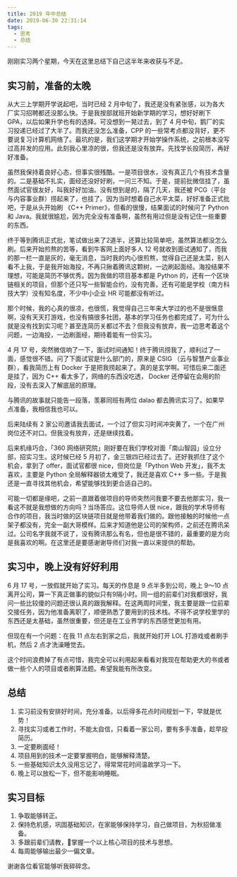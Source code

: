 ```yaml
---
title: 2019 年中总结
date: 2019-06-30 22:31:14
tags: 
  - 思考
  - 总结
---
```


刚刚实习两个星期，今天在这里总结下自己这半年来收获与不足。

<!-- more -->

## 实习前，准备的太晚

从大三上学期开学说起吧，当时已经 2 月中旬了，我还是没有紧张感，以为各大厂实习招聘都还没那么快。于是我按部就班开始新学期的学习，想好好刷下 GPA，以后如果升学也有的选择。可没想到一晃过去，到了 4 月中旬，鹅厂的实习投递已经过了大半了。而我还没怎么准备，CPP 的一些常考点都没背好，更不要说复习计算机网络了。最坑的是，我们这学期才开始学操作系统，之前根本没写过高并发的应用。此刻我心里凉的很，但我还是没有放弃。先找学长投简历，再好好准备。

虽然我保持着良好心态，但事实很残酷。一是项目很水，没有真正几个有技术含量的。二是基础不扎实，面经还没好好刷，一问三不知。于是，提前批微信挂了，虽然面试官很友好，叫我好好加油。没有想到是的，隔了几天，我还被 PCG（平台与内容事业群）捞起来了，也挂了。因为当时想着自己水平太菜，好好准备正式批吧，于是从头开始刷 《C++ Primer》，但看的很慢，结果面试的时候问了 Python 和 Java。我就很尴尬，因为完全没有准备啊，虽然有用过但是没有记住一些重要的东西。

终于等到腾讯正式批，笔试做出来了2道半，还算比较简单吧，虽然算法都没怎么刷。后来开始煎熬的苦等，看到牛客网上面好多人 12 号就收到面试通知了，而我的那一栏一直是灰的，毫无消息，当时我的内心很煎熬，觉得自己还是太菜，别人看不上我，于是我开始海投，不再只揪着腾讯这颗树，一边刷起面经。海投结果不理想，可能是简历不够优秀。因为我做的项目基本都是 Python 的，还有一个区块链相关的项目，但那个还只写一些智能合约，没有完善。还有可能是学校（南方科技大学）没有知名度，不少中小企业 HR 可能都没有听过。

那个时候，我的心真的很凉，也很慌，我觉得自己三年来大学过的也不是很惬意啊，没有天天打游戏，也没有搞很多社团，基本的学习任务也都完成了，可为什么就是没有找到实习呢？甚至连简历关都过不去？但我没有放弃，我一边思考着这个问题，一边海投，一边刷面经，期待着能有一份实习。

4 月 17 号，突然微信响了一下，面试时间通知！终于腾讯捞我了，顺利过了一面，感觉很不错。问了下面试官是什么部门的，原来是 CSIG （云与智慧产业事业群），看我简历上有 Docker 于是把我捞起来了。真的是玄学啊。可惜后来二面还是挂了，因为 C++ 看太多了，网络的东西没吃透， Docker 还停留在会用的阶段，没有去深入了解底层的原理。

与腾讯的故事就只能告一段落，羡慕同班有两位 dalao 都去腾讯实习了。如果早点准备，我相信我也可以。

后来陆续有 2 家公司邀请我去面试，一个过了但实习时间冲突黄了，一个在广州岗位还不对口。但我没有放弃，还是继续找着。

后来机缘巧合，「360 网络研究院」刚好要在我们学校对面「南山智园」设立分部，招实习生。这时候已经 5 月初了，金三银四已经过去了。还好我抓住了这个机会，拿到了 offer，面试官都很 nice，但岗位是「Python Web 开发」，我不太喜欢，主要是 Python 全局解释器锁太难受了，我还是喜欢 C++ 多一些。于是我还是一直寻找其他机会，希望能够找到更合适自己的。

可能一切都是缘吧，之前一直跟着做项目的导师突然问我要不要去他那实习，我一看这不就是我想做的方向吗？当场答应。这位导师人很 nice，跟我的学术导师有合作的项目，我当时做的区块链项目就是他带着我们做的。跟他接触的时候他一点架子都没有，完全一副大哥模样。后来才知道他是公司的架构师，之前还在腾讯呆过。公司名字我就不说了，没有腾讯那么有名，但也是很不错的，最重要的是方向是我喜欢的啊。在这里还是要感谢谢导师们对我一直以来提供的帮助。

## 实习中，晚上没有好好利用

6 月 17 号，一放假就开始了实习。每天的作息是 9 点半多到公司，晚上 9～10 点离开公司，算一下真正做事的貌似只有9隔小时。同一组的前辈们对我都很好，我问一些比较傻的问题还很认真的跟我解释。在这两周时间里，我主要是跟一位前辈交接任务，因为他准备离职了，顺便熟悉了要用到的技术栈。不得不说学校里学的东西还是太基础，虽然很重要，但还是在工业界学的东西感觉更加有用。

但现在有一个问题：在我 11 点左右到家之后，我就开始打开 LOL 打游戏或者刷手机，然后 2 点才洗澡睡觉去。

这个时间浪费掉了有点可惜，我完全可以利用起来看看对我现在帮助更大的书或者做一些个人的项目或者刷算法题。希望我能有所改变。

## 总结

1. 实习前没有安排好时间，充分准备。以后得多花点时间规划一下，早就是优势！
2. 寻找实习或者工作时，不能太自信，只看着一家公司，要有多手准备，趁早投简历。
3. 一定要刷面经！
4. 项目用到的技术一定要掌握明白，能够解释清楚。
5. 一些基础知识太久没用忘记了，得常常花时间温故学习一下。
6. 晚上可以放松一下，但不能影响睡眠。

## 实习目标

1. 争取能够转正。
2. 保持危机感，巩固基础知识，在家能够保持学习，自己做项目，为秋招做准备。
3. 多跟前辈们请教，掌握一个以上核心项目的技术与思想。
4. 每周能够输出最少一偏文章。

谢谢各位看官能够听我碎碎念。
